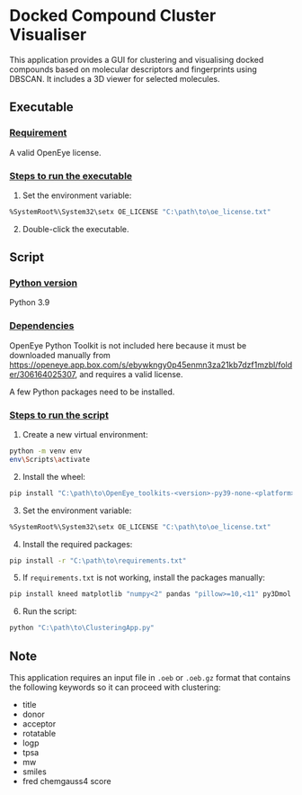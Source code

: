 # Docked Compound Cluster Visualiser #
This application provides a GUI for clustering and visualising docked compounds based on molecular descriptors and fingerprints using DBSCAN. It includes a 3D viewer for selected molecules.

## Executable ##
### <ins>Requirement</ins> ###
A valid OpenEye license.

### <ins>Steps to run the executable</ins> ###
1. Set the environment variable:
```bash
%SystemRoot%\System32\setx OE_LICENSE "C:\path\to\oe_license.txt"
```
2. Double-click the executable.

## Script ##
### <ins>Python version</ins> ###
Python 3.9

### <ins>Dependencies</ins> ###
OpenEye Python Toolkit is not included here because it must be downloaded manually from https://openeye.app.box.com/s/ebywkngy0p45enmn3za21kb7dzf1mzbl/folder/306164025307, and requires a valid license.

A few Python packages need to be installed.

### <ins>Steps to run the script</ins> ###
1. Create a new virtual environment:
```bash
python -m venv env
env\Scripts\activate
```
2. Install the wheel:
```bash
pip install "C:\path\to\OpenEye_toolkits-<version>-py39-none-<platform>.whl"
```
3. Set the environment variable:
```bash
%SystemRoot%\System32\setx OE_LICENSE "C:\path\to\oe_license.txt"
```
4. Install the required packages:
```bash
pip install -r "C:\path\to\requirements.txt"
```
5. If `requirements.txt` is not working, install the packages manually:
```bash
pip install kneed matplotlib "numpy<2" pandas "pillow>=10,<11" py3Dmol rdkit-pypi scikit-learn ttkbootstrap
```
6. Run the script:
```bash
python "C:\path\to\ClusteringApp.py"
```

## Note ##
This application requires an input file in `.oeb` or `.oeb.gz` format that contains the following keywords so it can proceed with clustering:
- title
- donor
- acceptor
- rotatable
- logp
- tpsa
- mw
- smiles
- fred chemgauss4 score
